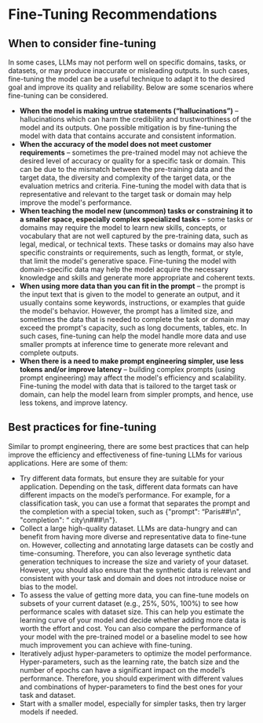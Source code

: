 # Fine-Tuning Recommendations

## When to consider fine-tuning

In some cases, LLMs may not perform well on specific domains, tasks, or datasets, or may produce inaccurate or misleading outputs. In such cases, fine-tuning the model can be a useful technique to adapt it to the desired goal and improve its quality and reliability. Below are some scenarios where fine-tuning can be considered.

- **When the model is making untrue statements (“hallucinations”)** – hallucinations which can harm the credibility and trustworthiness of the model and its outputs. One possible mitigation is by fine-tuning the model with data that contains accurate and consistent information.
- **When the accuracy of the model does not meet customer requirements** – sometimes the pre-trained model may not achieve the desired level of accuracy or quality for a specific task or domain. This can be due to the mismatch between the pre-training data and the target data, the diversity and complexity of the target data, or the evaluation metrics and criteria. Fine-tuning the model with data that is representative and relevant to the target task or domain may help improve the model's performance.
- **When teaching the model new (uncommon) tasks or constraining it to a smaller space, especially complex specialized tasks** – some tasks or domains may require the model to learn new skills, concepts, or vocabulary that are not well captured by the pre-training data, such as legal, medical, or technical texts. These tasks or domains may also have specific constraints or requirements, such as length, format, or style, that limit the model's generative space. Fine-tuning the model with domain-specific data may help the model acquire the necessary knowledge and skills and generate more appropriate and coherent texts.
- **When using more data than you can fit in the prompt** – the prompt is the input text that is given to the model to generate an output, and it usually contains some keywords, instructions, or examples that guide the model's behavior. However, the prompt has a limited size, and sometimes the data that is needed to complete the task or domain may exceed the prompt's capacity, such as long documents, tables, etc. In such cases, fine-tuning can help the model handle more data and use smaller prompts at inference time to generate more relevant and complete outputs.
- **When there is a need to make prompt engineering simpler, use less tokens and/or improve latency** – building complex prompts (using prompt engineering) may affect the model's efficiency and scalability. Fine-tuning the model with data that is tailored to the target task or domain, can help the model learn from simpler prompts, and hence, use less tokens, and improve latency.
  
## Best practices for fine-tuning

Similar to prompt engineering, there are some best practices that can help improve the efficiency and effectiveness of fine-tuning LLMs for various applications. Here are some of them:

- Try different data formats, but ensure they are suitable for your application. Depending on the task, different data formats can have different impacts on the model’s performance. For example, for a classification task, you can use a format that separates the prompt and the completion with a special token, such as {"prompt": “Paris##\n", "completion": “ city\n###\n"}.
- Collect a large high-quality dataset. LLMs are data-hungry and can benefit from having more diverse and representative data to fine-tune on. However, collecting and annotating large datasets can be costly and time-consuming. Therefore, you can also leverage synthetic data generation techniques to increase the size and variety of your dataset. However, you should also ensure that the synthetic data is relevant and consistent with your task and domain and does not introduce noise or bias to the model.
- To assess the value of getting more data, you can fine-tune models on subsets of your current dataset (e.g., 25%, 50%, 100%) to see how performance scales with dataset size. This can help you estimate the learning curve of your model and decide whether adding more data is worth the effort and cost. You can also compare the performance of your model with the pre-trained model or a baseline model to see how much improvement you can achieve with fine-tuning.
- Iteratively adjust hyper-parameters to optimize the model performance. Hyper-parameters, such as the learning rate, the batch size and the number of epochs can have a significant impact on the model’s performance. Therefore, you should experiment with different values and combinations of hyper-parameters to find the best ones for your task and dataset.
- Start with a smaller model, especially for simpler tasks, then try larger models if needed.
